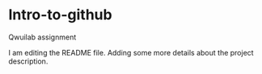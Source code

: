 # Intro-to-github
Qwuilab assignment

I am editing the README file. Adding some more details about the project description.
